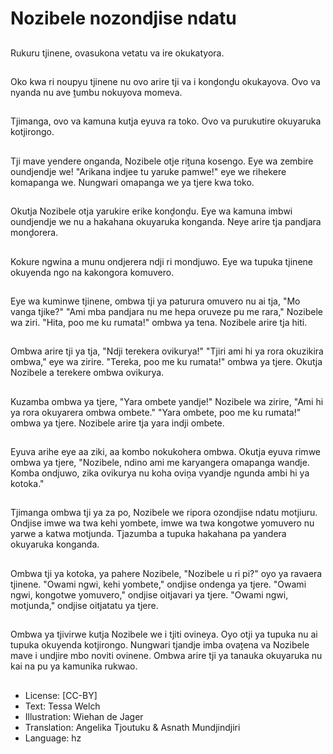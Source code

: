 # Nozibele nozondjise ndatu

##
Rukuru tjinene, ovasukona vetatu va ire okukatyora.

##
Oko kwa ri noupyu tjinene nu ovo arire tji va i konḓonḓu okukayova. Ovo va nyanda nu ave ṱumbu nokuyova momeva.

##
Tjimanga, ovo va kamuna kutja eyuva ra toko. Ovo va purukutire okuyaruka kotjirongo.

##
Tji mave yendere onganda, Nozibele otje riṱuna kosengo. Eye wa zembire oundjendje we! "Arikana indjee tu yaruke pamwe!" eye we rihekere komapanga we. Nungwari omapanga we ya tjere kwa toko.

##
Okutja Nozibele otja yarukire erike konḓonḓu. Eye wa kamuna imbwi oundjendje we nu a hakahana okuyaruka konganda. Neye arire tja pandjara monḓorera.

##
Kokure ngwina a munu ondjerera ndji ri mondjuwo. Eye wa tupuka tjinene okuyenda ngo na kakongora komuvero.

##
Eye wa kuminwe tjinene, ombwa tji ya paturura omuvero nu ai tja, "Mo vanga tjike?" "Ami mba pandjara nu me hepa oruveze pu me rara," Nozibele wa ziri. "Hita, poo me ku rumata!" ombwa ya tena. Nozibele arire tja hiti.

##
Ombwa arire tji ya tja, "Ndji terekera ovikurya!" "Tjiri ami hi ya rora okuzikira ombwa," eye wa zirire. "Tereka, poo me ku rumata!" ombwa ya tjere. Okutja Nozibele a terekere ombwa ovikurya.

##
Kuzamba ombwa ya tjere, "Yara ombete yandje!" Nozibele wa zirire, "Ami hi ya rora okuyarera ombwa ombete." "Yara ombete, poo me ku rumata!" ombwa ya tjere. Nozibele arire tja yara indji ombete.

##
Eyuva arihe eye aa ziki, aa kombo nokukohera ombwa. Okutja eyuva rimwe ombwa ya tjere, "Nozibele, ndino ami me karyangera omapanga wandje. Komba ondjuwo, zika ovikurya nu koha oviṋa vyandje ngunda ambi hi ya kotoka."

##
Tjimanga ombwa tji ya za po, Nozibele we ripora ozondjise ndatu motjiuru. Ondjise imwe wa twa kehi yombete, imwe wa twa kongotwe yomuvero nu yarwe a katwa motjunda. Tjazumba a tupuka hakahana pa yandera okuyaruka konganda.

##
Ombwa tji ya kotoka, ya pahere Nozibele, "Nozibele u ri pi?" oyo ya ravaera tjinene. "Owami ngwi, kehi yombete," ondjise ondenga ya tjere. "Owami ngwi, kongotwe yomuvero," ondjise oitjavari ya tjere. "Owami ngwi, motjunda," ondjise oitjatatu ya tjere.

##
Ombwa ya tjivirwe kutja Nozibele we i tjiti ovineya. Oyo otji ya tupuka nu ai tupuka okuyenda kotjirongo. Nungwari tjandje imba ovaṱena va Nozibele mave i undjire mbo noviti ovinene. Ombwa arire tji ya tanauka okuyaruka nu kai na pu ya kamunika rukwao.

##
* License: [CC-BY]
* Text: Tessa Welch
* Illustration: Wiehan de Jager
* Translation: Angelika Tjoutuku & Asnath Mundjindjiri
* Language: hz
